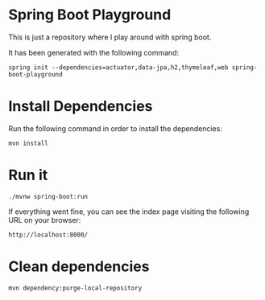 # Spring Boot Playground

This is just a repository where I play around with spring boot.

It has been generated with the following command:

`spring init --dependencies=actuator,data-jpa,h2,thymeleaf,web spring-boot-playground`

# Install Dependencies

Run the following command in order to install the dependencies:

`mvn install`

# Run it

`./mvnw spring-boot:run`

If everything went fine, you can see the index page visiting the following URL on your browser:

`http://localhost:8000/`

# Clean dependencies

`mvn dependency:purge-local-repository`
